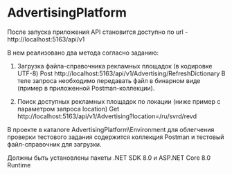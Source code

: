 # AdvertisingPlatform

После запуска приложения API становится доступно по url - http://localhost:5163/api/v1

В нем реализовано два метода согласно заданию:

1. Загрузка файла-справочника рекламных площадок (в кодировке UTF-8)
   Post http://localhost:5163/api/v1/Advertising/RefreshDictionary
   В теле запроса необходимо передавать файл в бинарном виде (пример в приложенной Postman-коллекции).

2. Поиск доступных рекламных площадок по локации (ниже пример с параметром запроса location)
   Get http://localhost:5163/api/v1/Advertising?location=/ru/svrd/revd

В проекте в каталоге AdvertisingPlatform\Environment для облегчения проверки тестового задания содержится коллекция Postman и тестовый файл-справочник для загрузки.

Должны быть установлены пакеты .NET SDK 8.0 и ASP.NET Core 8.0 Runtime
